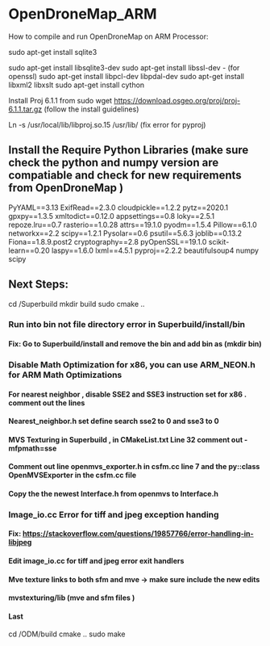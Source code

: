 # OpenDroneMap_ARM

How to compile and run OpenDroneMap on ARM Processor:

sudo apt-get install sqlite3 

sudo apt-get install libsqlite3-dev
sudo apt-get install libssl-dev - (for openssl)
sudo apt-get install libpcl-dev libpdal-dev
sudo apt-get install libxml2 libxslt 
sudo apt-get install cython


Install Proj 6.1.1 from sudo wget https://download.osgeo.org/proj/proj-6.1.1.tar.gz (follow the install guidelines)


Ln -s /usr/local/lib/libproj.so.15 /usr/lib/ (fix error for pyproj)

## Install the Require Python Libraries (make sure check the python and numpy version are compatiable and check for new requirements from OpenDroneMap )

PyYAML==3.13
ExifRead==2.3.0
cloudpickle==1.2.2
pytz==2020.1
gpxpy==1.3.5
xmltodict==0.12.0
appsettings==0.8
loky==2.5.1
repoze.lru==0.7
rasterio==1.0.28
attrs==19.1.0
pyodm==1.5.4
Pillow==6.1.0
networkx==2.2
scipy==1.2.1
Pysolar==0.6
psutil==5.6.3
joblib==0.13.2
Fiona==1.8.9.post2
cryptography==2.8
pyOpenSSL==19.1.0
scikit-learn==0.20
laspy==1.6.0
lxml==4.5.1
pyproj==2.2.2
beautifulsoup4
numpy
scipy

## Next Steps:

cd /Superbuild 
mkdir build 
sudo cmake ..

### Run into bin not file directory error in Superbuild/install/bin

#### Fix: Go to Superbuild/install and remove the bin and add bin as (mkdir bin)

### Disable Math Optimization for x86, you can use ARM_NEON.h for ARM Math Optimizations

#### For nearest neighbor , disable SSE2 and SSE3 instruction set for x86 . comment out the lines 

#### Nearest_neighbor.h  set define search sse2 to 0 and sse3 to 0

#### MVS Texturing in Superbuild , in  CMakeList.txt Line 32 comment out -mfpmath=sse

#### Comment out line openmvs_exporter.h  in csfm.cc line 7 and the py::class OpenMVSExporter in the csfm.cc file 

#### Copy the the newest Interface.h from openmvs to Interface.h


### Image_io.cc Error for tiff and jpeg exception handing 

#### Fix: https://stackoverflow.com/questions/19857766/error-handling-in-libjpeg

#### Edit image_io.cc for tiff and jpeg error exit handlers 
#### Mve texture links to both sfm and mve -> make sure include the new edits 

#### mvstexturing/lib (mve and sfm files ) 

#### Last

cd /ODM/build
cmake ..
sudo make






